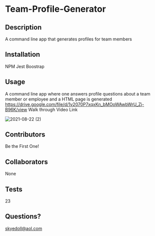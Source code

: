# Team-Profile-Generator
## Description
A command line app that generates profiles for team members
## Installation
NPM
Jest
Boostrap
## Usage
A command line app where one answers profile questions about a team member or employee and a HTML page is generated
https://drive.google.com/file/d/1v2070P7xqxKn_bMOoWAwbWrU_Zj-B96K/view
Walk through Video Link

![2021-08-22 (2)](https://user-images.githubusercontent.com/83742550/130378656-25616f71-7956-4991-bb3a-f807d53dfe01.png)





## Contributors
Be the First One!
## Collaborators
None
## Tests
23

## Questions?
skyedoll@aol.com









